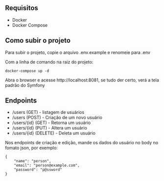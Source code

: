 ## Requisitos

- Docker
- Docker Compose

## Como subir o projeto

Para subir o projeto, copie o arquivo .env.example e renomeie para .env

Com a linha de comando na raiz do projeto:

```docker-compose up -d```

Abra o browser e acesse http://localhost:8081, se tudo der certo, verá a tela padrão do Symfony

## Endpoints

- /users (GET) - listagem de usuários
- /users (POST) - Criação de um novo usuário
- /users/{id} (GET) - Retorna um usuário
- /users/{id} (PUT) - Altera um usuário
- /users/{id} (DELETE) - Deleta um usuário

Nos endpoints de criação e edição, mande os dados do usuário no body no fomato json, por exemplo:
```
{
    "name": "person",
    "email": "person@example.com",
    "password": "p@ssword"
}
```
